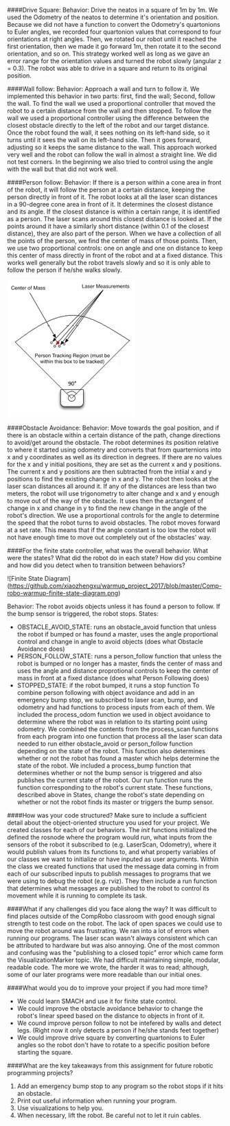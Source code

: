 

####Drive Square:
Behavior: Drive the neatos in a square of 1m by 1m.
We used the Odometry of the neatos to determine it's orientation and position. Because we did not have a function to convert the Odometry's quartonions to Euler angles, we recorded four quartonion values that correspond to four orientations at right angles. Then, we rotated our robot until it reached the first orientation, then we made it go forward 1m, then rotate it to the second orientation, and so on. This strategy worked well as long as we gave an error range for the orientation values and turned the robot slowly (angular z = 0.3). The robot was able to drive in a square and return to its original position.

####Wall follow:
Behavior: Approach a wall and turn to follow it.
We implemented this behavior in two parts: first, find the wall; Second, follow the wall. To find the wall we used a proportional controller that moved the robot to a certain distance from the wall and then stopped. To follow the wall we used a proportional controller using the difference between the closest obstacle directly to the left of the robot and our target distance. Once the robot found the wall, it sees nothing on its left-hand side, so it turns until it sees the wall on its left-hand side. Then it goes forward, adjusting so it keeps the same distance to the wall. This approach worked very well and the robot can follow the wall in almost a straight line. We did not test corners. In the beginning we also tried to control using the angle with the wall but that did not work well.

####Person follow:
Behavior: If there is a person within a cone area in front of the robot, it will follow the person at a certain distance, keeping the person directly in front of it. 
The robot looks at all the laser scan distances in a 90-degree cone area in front of it. It determines the closest distance and its angle. If the closest distance is within a certain range, it is identified as a person. The laser scans around this closest distance is looked at. If the points around it have a similarly short distance (within 0.1 of the closest distance), they are also part of the person. When we have a collection of all the points of the person, we find the center of mass of those points. Then, we use two proportional controls: one on angle and one on distance to keep this center of mass directly in front of the robot and at a fixed distance. This works well generally but the robot travels slowly and so it is only able to follow the person if he/she walks slowly.

![Person Following diagram](https://github.com/xiaozhengxu/warmup_project_2017/blob/master/Person%20Following.png)

####Obstacle Avoidance:
Behavior: Move towards the goal position, and if there is an obstacle within a certain distance of the path, change directions to avoid/get around the obstacle.
The robot determines its position relative to where it started using odometry and converts that from quarternions into x and y coordinates as well as its direction in degrees. If there are no values for the x and y initial positions, they are set as the current x and y positions. The current x and y positions are then subtracted from the intiial x and y positions to find the existing change in x and y. The robot then looks at the laser scan distances all around it. If any of the distances are less than two meters, the robot will use trigonometry to alter change and x and y enough to move out of the way of the obstacle. It uses then the arctangent of change in x and change in y to find the new change in the angle of the robot's direction. We use a proportional controls for the angle to determine the speed that the robot turns to avoid obstacles. The robot moves forward at a set rate. This means that if the angle constant is too low the robot will not have enough time to move out completely out of the obstacles' way.


####For the finite state controller, what was the overall behavior. What were the states? What did the robot do in each state? How did you combine and how did you detect when to transition between behaviors? 

![Finite State Diagram] (https://github.com/xiaozhengxu/warmup_project_2017/blob/master/Comp-robo-warmup-finite-state-diagram.png)

Behavior: The robot avoids objects unless it has found a person to follow. If the bump sensor is triggered, the robot stops.
States: 
- OBSTACLE_AVOID_STATE: runs an obstacle_avoid function that unless the robot if bumped or has found a master, uses the angle proportional control and change in angle to avoid objects (does what Obstacle Avoidance does)
- PERSON_FOLLOW_STATE: runs a person_follow function that unless the robot is bumped or no longer has a master, finds the center of mass and uses the angle and distance proprotional controls to keep the center of mass in front at a fixed distance (does what Person Following does)
- STOPPED_STATE: if the robot bumped, it runs a stop function 
To combine person following with object avoidance and add in an emergency bump stop, we subscribed to laser scan, bump, and odometry and had functions to process inputs from each of them. We included the process_odom function we used in object avoidance to determine where the robot was in relation to its starting point using odometry. We combined the contents from the process_scan functions from each program into one function that process all the laser scan data needed to run either obstacle_avoid or person_follow function depending on the state of the robot. This function also determines whether or not the robot has found a master which helps determine the state of the robot. We included a process_bump function that determines whether or not the bump sensor is triggered and also publishes the current state of the robot. Our run function runs the function corresponding to the robot's current state. These functions, described above in States, change the robot's state depending on whether or not the robot finds its master or triggers the bump sensor. 

####How was your code structured?  Make sure to include a sufficient detail about the object-oriented structure you used for your project.
We created classes for each of our behaviors. The _init_ functions initialized the defined the rosnode where the program would run, what inputs from the sensors of the robot it subscribed to (e.g. LaserScan, Odometry), where it would publish values from its functions to, and what property variables of our classes we want to initialize or have inputed as user arguments. Within the class we created functions that used the message data coming in from each of our subscribed inputs to publish messages to programs that we were using to debug the robot (e.g. rviz). They then include a run function that determines what messages are published to the robot to control its movement while it is running to complete its task. 

####What if any challenges did you face along the way? 
It was difficult to find places outside of the CompRobo classroom with good enough signal strength to test code on the robot. The lack of open spaces we could use to move the robot around was frustrating. We ran into a lot of errors when running our programs. The laser scan wasn't always consistent which can be attributed to hardware but was also annoying. One of the most common and confusing was the "publishing to a closed topic" error which came form the VisualizationMarker topic. We had difficult maintaining simple, modular, readable code. The more we wrote, the harder it was to read; although, some of our later programs were more readable than our initial ones.


####What would you do to improve your project if you had more time? 
- We could learn SMACH and use it for finite state control.
- We could improve the obstacle avoidance behavior to change the robot's linear speed based on the distance to objects in front of it. 
- We cound improve person follow to not be intefered by walls and detect legs. (Right now it only detects a person if he/she stands feet together)
- We could improve drive square by converting quartonions to Euler angles so the robot don't have to rotate to a specific position before starting the square.


####What are the key takeaways from this assignment for future robotic programming projects?
1. Add an emergency bump stop to any program so the robot stops if it hits an obstacle.
2. Print out useful information when running your program.
3. Use visualizations to help you. 
4. When necessary, lift the robot. Be careful not to let it ruin cables. 
